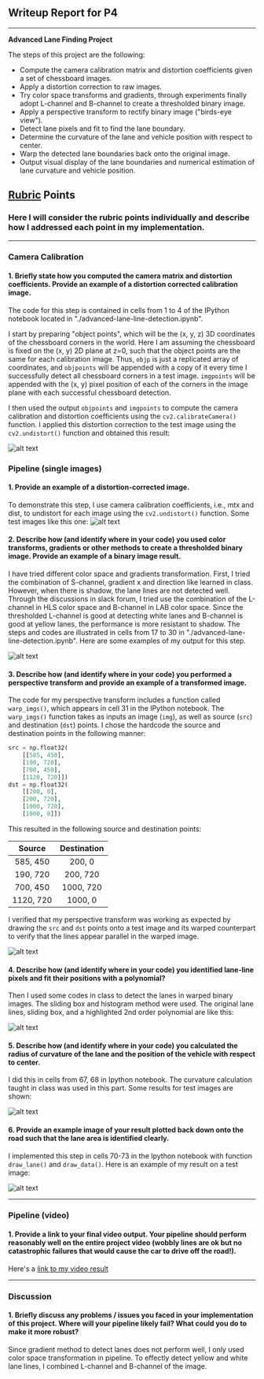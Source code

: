 ## Writeup Report for P4

---

**Advanced Lane Finding Project**

The steps of this project are the following:

* Compute the camera calibration matrix and distortion coefficients given a set of chessboard images.
* Apply a distortion correction to raw images.
* Try color space transforms and gradients, through experiments finally adopt L-channel and B-channel to create a thresholded binary image.
* Apply a perspective transform to rectify binary image ("birds-eye view").
* Detect lane pixels and fit to find the lane boundary.
* Determine the curvature of the lane and vehicle position with respect to center.
* Warp the detected lane boundaries back onto the original image.
* Output visual display of the lane boundaries and numerical estimation of lane curvature and vehicle position.

[//]: # (Image References)

[image1]: ./examples/undistort_output.png "Undistorted"
[image2]: ./test_images/test1.jpg "Color Space Transformed"
[image3]: ./examples/binary_combo_example.jpg "Binary Example"
[image4]: ./examples/warped_straight_lines.jpg "Warp Example"
[image5]: ./examples/color_fit_lines.jpg "Fit Visual"
[image6]: ./examples/example_output.jpg "Curvature and Vehicle Position"
[image7]: ./examples/example_output.jpg "Output"
[video1]: ./project_video.mp4 "Video"

## [Rubric](https://review.udacity.com/#!/rubrics/571/view) Points

### Here I will consider the rubric points individually and describe how I addressed each point in my implementation.  

---

### Camera Calibration

#### 1. Briefly state how you computed the camera matrix and distortion coefficients. Provide an example of a distortion corrected calibration image.

The code for this step is contained in cells from 1 to 4 of the IPython notebook located in "./advanced-lane-line-detection.ipynb".   

I start by preparing "object points", which will be the (x, y, z) 3D coordinates of the chessboard corners in the world. Here I am assuming the chessboard is fixed on the (x, y) 2D plane at z=0, such that the object points are the same for each calibration image.  Thus, `objp` is just a replicated array of coordinates, and `objpoints` will be appended with a copy of it every time I successfully detect all chessboard corners in a test image.  `imgpoints` will be appended with the (x, y) pixel position of each of the corners in the image plane with each successful chessboard detection.  

I then used the output `objpoints` and `imgpoints` to compute the camera calibration and distortion coefficients using the `cv2.calibrateCamera()` function.  I applied this distortion correction to the test image using the `cv2.undistort()` function and obtained this result: 

![alt text][image1]

### Pipeline (single images)

#### 1. Provide an example of a distortion-corrected image.

To demonstrate this step, I use camera calibration coefficients, i.e., mtx and dist, to undistort for each image using the `cv2.undistort()` function. Some test images like this one:
![alt text][image2]

#### 2. Describe how (and identify where in your code) you used color transforms, gradients or other methods to create a thresholded binary image.  Provide an example of a binary image result.
I have tried different color space and gradients transformation. First, I tried the combination of S-channel, gradient x and direction like learned in class. However, when there is shadow, the lane lines are not detected well. Through the discussions in slack forum, I tried use the combination of the L-channel in HLS color space and B-channel in LAB color space. Since the thresholded L-channel is good at detecting white lanes and B-channel
is good at yellow lanes, the performance is more resistant to shadow. 
The steps and codes are illustrated in cells from 17 to 30 in "./advanced-lane-line-detection.ipynb". Here are some examples of my output for this step. 

![alt text][image3]

#### 3. Describe how (and identify where in your code) you performed a perspective transform and provide an example of a transformed image.

The code for my perspective transform includes a function called `warp_imgs()`, which appears in cell 31 in the IPython notebook.  The `warp_imgs()` function takes as inputs an image (`img`), as well as source (`src`) and destination (`dst`) points.  I chose the hardcode the source and destination points in the following manner:

```python
src = np.float32(
    [[585, 450],
    [190, 720],
    [700, 450],
    [1120, 720]])
dst = np.float32(
    [[200, 0],
    [200, 720],
    [1000, 720],
    [1000, 0]])
```

This resulted in the following source and destination points:

| Source        | Destination   | 
|:-------------:|:-------------:| 
| 585, 450      | 200, 0        | 
| 190, 720      | 200, 720      |
| 700, 450      | 1000, 720     |
| 1120, 720     | 1000, 0       |

I verified that my perspective transform was working as expected by drawing the `src` and `dst` points onto a test image and its warped counterpart to verify that the lines appear parallel in the warped image.

![alt text][image4]

#### 4. Describe how (and identify where in your code) you identified lane-line pixels and fit their positions with a polynomial?

Then I used some codes in class to detect the lanes in warped binary images. The sliding box and histogram method were used.  The original lane lines, sliding box, and a highlighted 2nd order polynomial are like this:

![alt text][image5]

#### 5. Describe how (and identify where in your code) you calculated the radius of curvature of the lane and the position of the vehicle with respect to center.

I did this in cells from 67, 68 in Ipython notebook. The curvature calculation taught in class was used in this part. Some results for test images are shown:

![alt text][image6]

#### 6. Provide an example image of your result plotted back down onto the road such that the lane area is identified clearly.

I implemented this step in cells 70-73 in the Ipython notebook with function `draw_lane()` and `draw_data()`.  Here is an example of my result on a test image:

![alt text][image7]

---

### Pipeline (video)

#### 1. Provide a link to your final video output.  Your pipeline should perform reasonably well on the entire project video (wobbly lines are ok but no catastrophic failures that would cause the car to drive off the road!).

Here's a [link to my video result](./project_video.mp4)

---

### Discussion

#### 1. Briefly discuss any problems / issues you faced in your implementation of this project.  Where will your pipeline likely fail?  What could you do to make it more robust?

Since gradient method to detect lanes does not perform well, I only used color space transformation in pipeline. To effectly detect yellow and white lane lines, I combined L-channel and B-channel of the image. 
